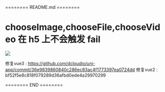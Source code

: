 ======== README.md ========

# chooseImage,chooseFile,chooseVideo 在 h5 上不会触发 fail

![](https://yuhepicgo.oss-cn-beijing.aliyuncs.com/20250424193911446.png)

修复vue3 : https://github.com/dcloudio/uni-app/commit/36e9839860840c286ec83ac4f1773397ea0724dd
修复vue2 : bf52f5e8c818f079289d36afbd0ede4a29970299

======== END ========
